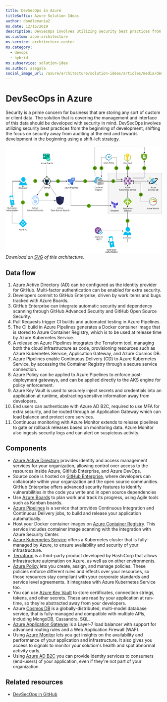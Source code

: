 ```yaml
---
title: DevSecOps in Azure
titleSuffix: Azure Solution Ideas
author: doodlemania2
ms.date: 12/16/2019
description: DevSecOps involves utilizing security best practices from the beginning of development, shifting the focus on security away from auditing at the end and towards development in the beginning
ms.custom: acom-architecture
ms.service: architecture-center
ms.category:
  - devops
  - hybrid
ms.subservice: solution-idea
ms.author: asegala
social_image_url: /azure/architecture/solution-ideas/articles/media/devsecops-in-azure.png
---
```


# DevSecOps in Azure

Security is a prime concern for business that are storing any sort of custom or client data. The solution that is covering the management and interface of this data should be developed with security in mind. DevSecOps involves utilizing security best practices from the beginning of development, shifting the focus on security away from auditing at the end and towards development in the beginning using a shift-left strategy.

![Architecture Diagram](../media/devsecops-in-azure.png)
*Download an [SVG](../media/devsecops-in-azure.svg) of this architecture.*

## Data flow

1. Azure Active Directory (AD) can be configured as the identity provider for GitHub. Multi-factor authentication can be enabled for extra security.
2. Developers commit to GitHub Enterprise, driven by work items and bugs tracked with Azure Boards.
3. GitHub Enterprise can integrate automatic security and dependency scanning through GitHub Advanced Security and GitHub Open Source Security.
4. Pull Requests trigger CI builds and automated testing in Azure Pipelines.
5. The CI build in Azure Pipelines generates a Docker container image that is stored to Azure Container Registry, which is to be used at release time by Azure Kubernetes Service.
6. A release on Azure Pipelines integrates the Terraform tool, managing both the cloud infrastructure as code, provisioning resources such as Azure Kubernetes Service, Application Gateway, and Azure Cosmos DB.
7. Azure Pipelines enable Continuous Delivery (CD) to Azure Kubernetes Service, by accessing the Container Registry through a secure service connection.
8. Azure Policy can be applied to Azure Pipelines to enforce post-deployment gateways, and can be applied directly to the AKS engine for policy enforcement.
9. Azure Key Vault is used to securely inject secrets and credentials into an application at runtime, abstracting sensitive information away from developers.
10. End users can authenticate with Azure AD B2C, required to use MFA for extra security, and be routed through an Application Gateway which can load balance and protect core services.
11. Continuous monitoring with Azure Monitor extends to release pipelines to gate or rollback releases based on monitoring data. Azure Monitor also ingests security logs and can alert on suspicious activity.

## Components

* [Azure Active Directory](/azure/active-directory/fundamentals/active-directory-whatis) provides identity and access management services for your organization, allowing control over access to the resources inside Azure, GitHub Enterprise, and Azure DevOps.
* Source code is hosted on [GitHub Enterprise](https://help.github.com/en/github), where developers can collaborate within your organization and the open source communities. GitHub Enterprise offers advanced security features to identify vulnerabilities in the code you write and in open source dependencies
* Use [Azure Boards](/azure/devops/boards/github/connect-to-github?view=azure-devops) to plan work and track its progress, using Agile tools such as Kanban boards.
* [Azure Pipelines](/azure/devops/pipelines/get-started/pipelines-get-started?view=azure-devops) is a service that provides Continuous Integration and Continuous Delivery jobs, to build and release your application automatically.
* Host your Docker container images on [Azure Container Registry](/azure/container-registry/container-registry-concepts). This service includes container image scanning with the integration with Azure Security Center.
* [Azure Kubernetes Service](/azure/aks/intro-kubernetes) offers a Kubernetes cluster that is fully-managed by Azure, to ensure availability and security of your infrastructure.
* [Terraform](/azure/terraform/terraform-create-k8s-cluster-with-tf-and-aks) is a third-party product developed by HashiCorp that allows infrastructure automation on Azure, as well as on other environments.
* [Azure Policy](/azure/governance/policy/overview) lets you create, assign, and manage policies. These policies enforce different rules and effects over your resources, so those resources stay compliant with your corporate standards and service level agreements. It integrates with Azure Kubernetes Service too.
* You can use [Azure Key Vault](/azure/key-vault/key-vault-overview) to store certificates, connection strings, tokens, and other secrets. These are read by your application at run-time, so they're abstracted away from your developers.
* Azure [Cosmos DB](/azure/cosmos-db/introduction) is a globally-distributed, multi-model database service, that is fully-managed and compatible with multiple APIs, including MongoDB, Cassandra, SQL.
* [Azure Application Gateway](/azure/application-gateway/ingress-controller-overview) is a Layer-7 load balancer with support for advanced routing rules and a Web Application Firewall (WAF).
* Using [Azure Monitor](/azure/azure-monitor/overview) lets you get insights on the availability and performance of your application and infrastructure. It also gives you access to signals to monitor your solution's health and spot abnormal activity early.
* Using [Azure AD B2C](/azure/active-directory-b2c/overview) you can provide identity services to consumers (end-users) of your application, even if they're not part of your organization.

## Related resources

* [DevSecOps in GitHub](/azure/architecture/solution-ideas/articles/devsecops-in-github)